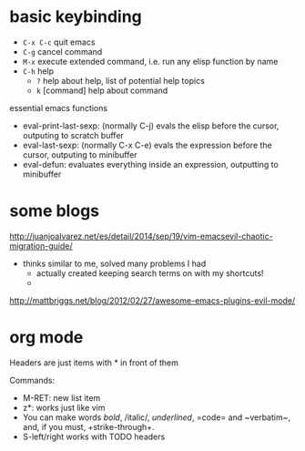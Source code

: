 
# basic keybinding
- `C-x C-c` quit emacs
- `C-g` cancel command
- `M-x` execute extended command, i.e. run any elisp function by name
- `C-h` help
    - `?` help about help, list of potential help topics
    - `k` [command] help about command

essential emacs functions
- eval-print-last-sexp: (normally C-j) evals the elisp before the cursor, outputing to scratch buffer
- eval-last-sexp: (normally C-x C-e) evals the expression before the cursor, outputing to minibuffer
- eval-defun: evaluates everything inside an expression, outputting to minibuffer


# some blogs 
http://juanjoalvarez.net/es/detail/2014/sep/19/vim-emacsevil-chaotic-migration-guide/
- thinks similar to me, solved many problems I had
  - actually created keeping search terms on with my shortcuts!
  - 
http://mattbriggs.net/blog/2012/02/27/awesome-emacs-plugins-evil-mode/

# org mode
Headers are just items with * in front of them

Commands:
- M-RET: new list item
- z*: works just like vim
- You can make words *bold*, /italic/, _underlined_, =code= and ~verbatim~, and,
    if you must, +strike-through+.
- S-left/right works with TODO headers




